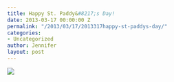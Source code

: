 ```yaml
---
title: Happy St. Paddy&#8217;s Day!
date: 2013-03-17 00:00:00 Z
permalink: "/2013/03/17/2013317happy-st-paddys-day/"
categories:
- Uncategorized
author: Jennifer
layout: post
---
```


![](http://static1.squarespace.com/static/50db6bb3e4b015296cd43789/50dfa5b1e4b0dc6320e0b5ea/5146091ee4b04055d307bfe6/1363551051819/iphone-20130317141833-0.jpg)
